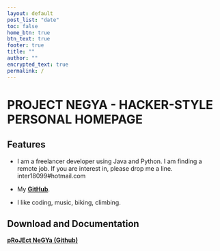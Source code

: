 ```yaml
---
layout: default
post_list: "date"
toc: false
home_btn: true
btn_text: true
footer: true
title: ""
author: ""
encrypted_text: true
permalink: /
---
```


# PROJECT NEGYA - HACKER-STYLE PERSONAL HOMEPAGE

##  Features
* I am a freelancer developer using Java and Python. I am finding a remote job. If you are interest in, please drop me a line. inter18099#hotmail.com

* My [**GitHub**](https://github.com/inter18099).

* I like coding, music, biking, climbing.

## Download and Documentation

[**pRoJEct NeGYa (Github)**](https://github.com/akiritsu/pRoJEct-NeGYa)

